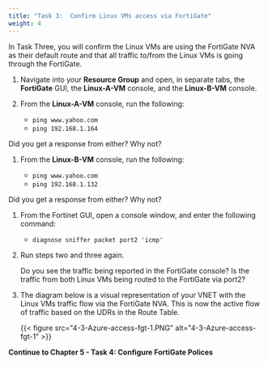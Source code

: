 ```yaml
---
title: "Task 3:  Confirm Linux VMs access via FortiGate"
weight: 4
---
```


In Task Three, you will confirm the Linux VMs are using the FortiGate NVA as their default route and that all traffic to/from the Linux VMs is going through the FortiGate.

1. Navigate into your **Resource Group** and open, in separate tabs, the **FortiGate** GUI, the **Linux-A-VM** console, and the **Linux-B-VM** console.  

1. From the **Linux-A-VM** console, run the following:

    - `ping www.yahoo.com`
    - `ping 192.168.1.164`

Did you get a response from either?  Why not?

1. From the **Linux-B-VM** console, run the following:

    - `ping www.yahoo.com`
    - `ping 192.168.1.132`

Did you get a response from either?  Why not?

1. From the Fortinet GUI, open a console window, and enter the following command:

    - `diagnose sniffer packet port2 'icmp'`

1. Run steps two and three again.

    Do you see the traffic being reported in the FortiGate console?
    Is the traffic from both Linux VMs being routed to the FortiGate via port2?

1. The diagram below is a visual representation of your VNET with the Linux VMs traffic flow via the FortiGate NVA.  This is now the active flow of traffic based on the UDRs in the Route Table.

    {{< figure src="4-3-Azure-access-fgt-1.PNG" alt="4-3-Azure-access-fgt-1" >}}

**Continue to Chapter 5 - Task 4: Configure FortiGate Polices**
